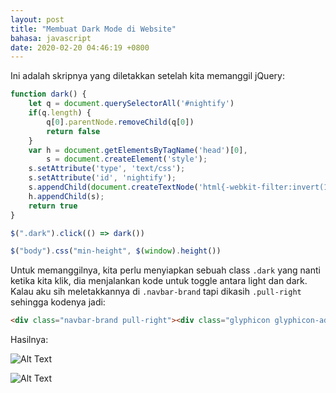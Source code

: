 ```yaml
---
layout: post
title: "Membuat Dark Mode di Website"
bahasa: javascript
date: 2020-02-20 04:46:19 +0800
---
```


Ini adalah skripnya yang diletakkan setelah kita memanggil jQuery:

```javascript
function dark() {
    let q = document.querySelectorAll('#nightify')
    if(q.length) {
        q[0].parentNode.removeChild(q[0])
        return false
    }
    var h = document.getElementsByTagName('head')[0],
        s = document.createElement('style');
    s.setAttribute('type', 'text/css');
    s.setAttribute('id', 'nightify');
    s.appendChild(document.createTextNode('html{-webkit-filter:invert(100%) hue-rotate(180deg) contrast(70%) !important; background: #fff;} .line-content {background-color: #fefefe;}'));
    h.appendChild(s); 
    return true
}

$(".dark").click(() => dark())

$("body").css("min-height", $(window).height())
```

Untuk memanggilnya, kita perlu menyiapkan sebuah class `.dark` yang nanti ketika kita klik, dia menjalankan kode untuk toggle antara light dan dark. Kalau aku sih meletakkannya di `.navbar-brand` tapi dikasih `.pull-right` sehingga kodenya jadi:

```html
<div class="navbar-brand pull-right"><div class="glyphicon glyphicon-adjust dark"></div></div>
```

Hasilnya:

![Alt Text](https://dev-to-uploads.s3.amazonaws.com/i/ndos1m98girm9fz686bx.png)

![Alt Text](https://dev-to-uploads.s3.amazonaws.com/i/zx0oy7qs5raszqkm6jn3.png)

